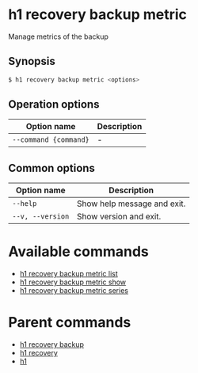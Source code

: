 
# h1 recovery backup metric

Manage metrics of the backup

## Synopsis

```bash
$ h1 recovery backup metric <options>
```

## Operation options

| Option name               | Description |
| ------------------------- | ----------- |
| ```--command {command}``` | -           |

## Common options

| Option name          | Description                 |
| -------------------- | --------------------------- |
| ```--help```         | Show help message and exit. |
| ```--v, --version``` | Show version and exit.      |

# Available commands

* [h1 recovery backup metric list](./list/README.md)
* [h1 recovery backup metric show](./show/README.md)
* [h1 recovery backup metric series](./series/README.md)

# Parent commands

* [h1 recovery backup](./../README.md)
* [h1 recovery](./../../README.md)
* [h1](./../../../README.md)
